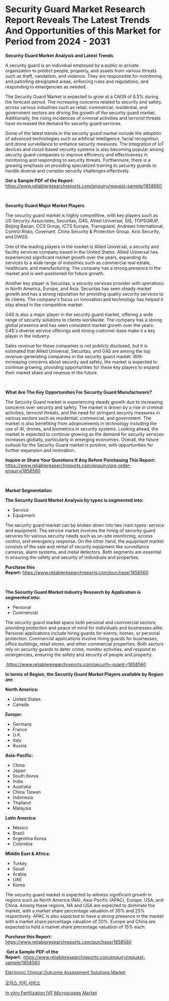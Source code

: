 <p><h1>Security Guard Market Research Report Reveals The Latest Trends And Opportunities of this Market for Period from 2024 - 2031</h1></p><p><strong>Security Guard Market Analysis and Latest Trends</strong></p>
<p><p>A security guard is an individual employed by a public or private organization to protect people, property, and assets from various threats such as theft, vandalism, and violence. They are responsible for monitoring and patrolling designated areas, enforcing rules and regulations, and responding to emergencies as needed.</p><p>The Security Guard Market is expected to grow at a CAGR of 6.5% during the forecast period. The increasing concerns related to security and safety across various industries such as retail, commercial, residential, and government sectors are driving the growth of the security guard market. Additionally, the rising incidences of criminal activities and terrorist threats have increased the demand for security guard services.</p><p>Some of the latest trends in the security guard market include the adoption of advanced technologies such as artificial intelligence, facial recognition, and drone surveillance to enhance security measures. The integration of IoT devices and cloud-based security systems is also becoming popular among security guard companies to improve efficiency and effectiveness in monitoring and responding to security threats. Furthermore, there is a growing emphasis on providing specialized training to security guards to handle diverse and complex security challenges effectively.</p></p>
<p><strong>Get a Sample PDF of the Report:&nbsp;</strong> <a href="https://www.reliableresearchreports.com/enquiry/request-sample/1858560">https://www.reliableresearchreports.com/enquiry/request-sample/1858560</a></p>
<p>&nbsp;</p>
<p><strong>Security Guard Major Market Players</strong></p>
<p><p>The security guard market is highly competitive, with key players such as US Security Associates, Securitas, G4S, Allied Universal, SIS, TOPSGRUP, Beijing Baoan, OCS Group, ICTS Europe, Transguard, Andrews International, Control Risks, Covenant, China Security & Protection Group, Axis Security, and DWSS. </p><p>One of the leading players in the market is Allied Universal, a security and facility services company based in the United States. Allied Universal has experienced significant market growth over the years, expanding its services to a wide range of industries such as commercial real estate, healthcare, and manufacturing. The company has a strong presence in the market and is well-positioned for future growth.</p><p>Another key player is Securitas, a security services provider with operations in North America, Europe, and Asia. Securitas has seen steady market growth and has a strong reputation for providing quality security services to its clients. The company's focus on innovation and technology has helped it stay ahead in the competitive market.</p><p>G4S is also a major player in the security guard market, offering a wide range of security solutions to clients worldwide. The company has a strong global presence and has seen consistent market growth over the years. G4S's diverse service offerings and strong customer base make it a key player in the industry.</p><p>Sales revenue for these companies is not publicly disclosed, but it is estimated that Allied Universal, Securitas, and G4S are among the top revenue-generating companies in the security guard market. With increasing concerns about security and safety, the market is expected to continue growing, providing opportunities for these key players to expand their market share and revenue in the future.</p></p>
<p>&nbsp;</p>
<p><strong>What Are The Key Opportunities For Security Guard Manufacturers?</strong></p>
<p><p>The Security Guard market is experiencing steady growth due to increasing concerns over security and safety. The market is driven by a rise in criminal activities, terrorist threats, and the need for stringent security measures in various sectors such as residential, commercial, and government. The market is also benefiting from advancements in technology including the use of AI, drones, and biometrics in security systems. Looking ahead, the market is expected to continue growing as the demand for security services increases globally, particularly in emerging economies. Overall, the future outlook for the Security Guard market is positive, with opportunities for further expansion and innovation.</p></p>
<p><strong>Inquire or Share Your Questions If Any Before Purchasing This Report:</strong> <a href="https://www.reliableresearchreports.com/enquiry/pre-order-enquiry/1858560">https://www.reliableresearchreports.com/enquiry/pre-order-enquiry/1858560</a></p>
<p>&nbsp;</p>
<p><strong>Market Segmentation</strong></p>
<p><strong>The Security Guard Market Analysis by types is segmented into:</strong></p>
<p><ul><li>Service</li><li>Equipment</li></ul></p>
<p><p>The security guard market can be broken down into two main types: service and equipment. The service market involves the hiring of security guard services for various security needs such as on-site monitoring, access control, and emergency response. On the other hand, the equipment market consists of the sale and rental of security equipment like surveillance cameras, alarm systems, and metal detectors. Both segments are essential in ensuring the safety and security of individuals and properties.</p></p>
<p><strong>Purchase this Report:&nbsp;</strong><a href="https://www.reliableresearchreports.com/purchase/1858560">https://www.reliableresearchreports.com/purchase/1858560</a></p>
<p>&nbsp;</p>
<p><strong>The Security Guard Market Industry Research by Application is segmented into:</strong></p>
<p><ul><li>Personal</li><li>Commercial</li></ul></p>
<p><p>The security guard market spans both personal and commercial sectors, providing protection and peace of mind for individuals and businesses alike. Personal applications include hiring guards for events, homes, or personal protection. Commercial applications involve hiring guards for businesses, office buildings, retail stores, and other commercial properties. Both sectors rely on security guards to deter crime, monitor activities, and respond to emergencies, ensuring the safety and security of people and property.</p></p>
<p><a href="https://www.reliableresearchreports.com/security-guard-r1858560">&nbsp;https://www.reliableresearchreports.com/security-guard-r1858560</a></p>
<p><strong>In terms of Region, the Security Guard Market Players available by Region are:</strong></p>
<p>
    <p> <strong> North America: </strong>
        <ul>
            <li>United States</li>
            <li>Canada</li>
        </ul>
        </p> 
    <p> <strong> Europe: </strong>
        <ul>
            <li>Germany</li>
            <li>France</li>
            <li>U.K.</li>
            <li>Italy</li>
            <li>Russia</li>
        </ul>
        </p> 
    <p> <strong> Asia-Pacific: </strong>
        <ul>
            <li>China</li>
            <li>Japan</li>
            <li>South Korea</li>
            <li>India</li>
            <li>Australia</li>
            <li>China Taiwan</li>
            <li>Indonesia</li>
            <li>Thailand</li>
            <li>Malaysia</li>
        </ul>
        </p> 
    <p> <strong> Latin America: </strong>
        <ul>
            <li>Mexico</li>
            <li>Brazil</li>
            <li>Argentina Korea</li>
            <li>Colombia</li>
        </ul>
        </p> 
    <p> <strong> Middle East & Africa: </strong>
        <ul>
            <li>Turkey</li>
            <li>Saudi</li>
            <li>Arabia</li>
            <li>UAE</li>
            <li>Korea</li>
        </ul>
    </p>
    </p>
<p><p>The security guard market is expected to witness significant growth in regions such as North America (NA), Asia-Pacific (APAC), Europe, USA, and China. Among these regions, NA and USA are expected to dominate the market, with a market share percentage valuation of 35% and 25% respectively. APAC is also expected to have a strong presence in the market with a market share percentage valuation of 20%. Europe and China are expected to hold a market share percentage valuation of 15% each.</p></p>
<p><strong>Purchase this Report: </strong><a href="https://www.reliableresearchreports.com/purchase/1858560">https://www.reliableresearchreports.com/purchase/1858560</a></p>
<p>&nbsp;<strong>Get a Sample PDF of the Report:&nbsp;&nbsp;</strong><a href="https://www.reliableresearchreports.com/enquiry/request-sample/1858560">https://www.reliableresearchreports.com/enquiry/request-sample/1858560</a></p>
<p><strong></strong></p>
<p><p><a href="https://github.com/NorbertYates/Market-Research-Report-List-5/blob/main/electronic-clinical-outcome-assessment-solutions-market.md">Electronic Clinical Outcome Assessment Solutions Market</a></p><p><a href="https://github.com/jntpkh496620/Market-Research-Report-List-2/blob/main/219710859201.md">오피스 커피 서비스</a></p><p><a href="https://view.publitas.com/reportprime-1/in-vitro-fertilization-ivf-microscopes-market-outlook-industry-overview-and-forecast-2024-to-2031/">In vitro Fertilization IVF Microscopes Market</a></p></p>